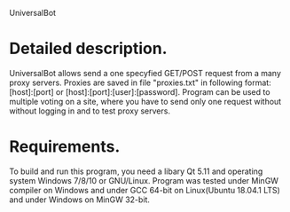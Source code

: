 UniversalBot

# Detailed description.
UniversalBot allows send a one specyfied GET/POST request from a many proxy servers.
Proxies are saved in file "proxies.txt" in following format: [host]:[port] or [host]:[port]:[user]:[password].
Program can be used to multiple voting on a site, where you have to send only one request without without logging in and to test proxy servers.

# Requirements.
To build and run this program, you need a libary Qt 5.11 and operating system Windows 7/8/10 or GNU/Linux.
Program was tested under MinGW compiler on Windows and under GCC 64-bit on Linux(Ubuntu 18.04.1 LTS) and under Windows on MinGW 32-bit.
